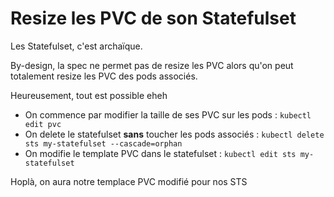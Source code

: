 # Resize les PVC de son Statefulset

Les Statefulset, c'est archaïque.

By-design, la spec ne permet pas de resize les PVC alors qu'on peut totalement resize les PVC des pods associés.

Heureusement, tout est possible eheh

  * On commence par modifier la taille de ses PVC sur les pods : `kubectl edit pvc`
  * On delete le statefulset **sans** toucher les pods associés : `kubectl delete sts my-statefulset --cascade=orphan`
  * On modifie le template PVC dans le statefulset : `kubectl edit sts my-statefulset`

Hoplà, on aura notre templace PVC modifié pour nos STS
